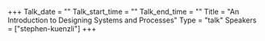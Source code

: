 +++
Talk_date = ""
Talk_start_time = ""
Talk_end_time = ""
Title = "An Introduction to Designing Systems and Processes"
Type = "talk"
Speakers = ["stephen-kuenzli"]
+++


